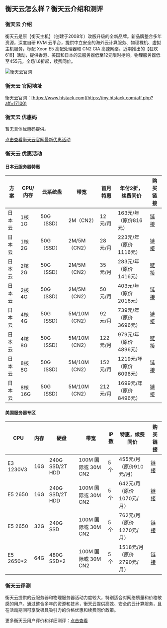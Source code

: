 ## 衡天云怎么样？衡天云介绍和测评

### 衡天云 介绍

衡天云是原【衡天主机】（创建于2008年）改版升级的全新品牌。新品牌整合多年资源，深度自研 KVM 云平台，提供中立安全的海外云计算服务、物理裸机、虚拟主机服务，标配 Xeon E5 高配处理器和 CN2 GIA 高速网络。近期推出的【狂欢618】活动，提供香港、美国和日本的云服务器低至12元限时抢购，物理服务器低至455元，全场1.6折起，续费同价。

![衡天云官网](https://github.com/user-attachments/assets/1e749351-67ba-4e52-a697-c84c5cc365cd)

### 衡天云 官网地址

衡天云官网：[https://www.htstack.com](https://my.htstack.com/aff.php?aff=17100)

### 衡天云 优惠码

暂无具体优惠码提供。

[点击查看衡天云官网最新优惠活动](https://my.htstack.com/aff.php?aff=17100)

### 衡天云 优惠活动

#### 日本云服务器特惠

| 方案   | CPU/内存 | 云系统盘  | 带宽          | 首月特惠 | 年付2折，续费同价    | 购买链接                                                                 |
|--------|----------|-----------|---------------|----------|------------------------|--------------------------------------------------------------------------|
| 日本云 | 1核1G    | 50G（SSD）| 2M（CN2）     | 12元/月  | 163元/年（原价816元） | [链接](https://my.htstack.com/aff.php?aff=17100)                        |
| 日本云 | 1核2G    | 50G（SSD）| 2M/5M（CN2）  | 28元/月  | 223元/年（原价1116元）| [链接](https://my.htstack.com/aff.php?aff=17100)                        |
| 日本云 | 2核2G    | 50G（SSD）| 2M/5M（CN2）  | 35元/月  | 283元/年（原价1416元）| [链接](https://my.htstack.com/aff.php?aff=17100)                        |
| 日本云 | 2核4G    | 50G（SSD）| 2M/5M（CN2）  | 50元/月  | 403元/年（原价2016元）| [链接](https://my.htstack.com/aff.php?aff=17100)                        |
| 日本云 | 4核4G    | 50G（SSD）| 5M/10M（CN2） | 92元/月  | 739元/年（原价3696元）| [链接](https://my.htstack.com/aff.php?aff=17100)                        |
| 日本云 | 4核8G    | 50G（SSD）| 5M/10M（CN2） | 122元/月 | 979元/年（原价4896元）| [链接](https://my.htstack.com/aff.php?aff=17100)                        |
| 日本云 | 8核8G    | 50G（SSD）| 5M/10M（CN2） | 152元/月 | 1219元/年（原价6096元）| [链接](https://my.htstack.com/aff.php?aff=17100)                       |
| 日本云 | 8核16G   | 50G（SSD）| 5M/10M（CN2） | 212元/月 | 1699元/年（原价8496元）| [链接](https://my.htstack.com/aff.php?aff=17100)                       |

#### 美国服务器专区

| CPU        | 内存 | 硬盘           | 带宽               | IP数 | 特惠，续费同价    | 购买链接                                                                |
|------------|------|----------------|--------------------|------|-------------------|--------------------------------------------------------------------------|
| E3 1230V3  | 16G  | 240G SSD/2T HDD| 100M 国际或 30M CN2| 5个  | 455元/月（原价910元/月）| [链接](https://my.htstack.com/aff.php?aff=17100)                       |
| E5 2650    | 16G  | 240G SSD/2T HDD| 100M 国际或 30M CN2| 5个  | 642元/月（原价1070元/月）| [链接](https://my.htstack.com/aff.php?aff=17100)                       |
| E5 2650    | 32G  | 240G SSD       | 100M 国际或 30M CN2| 5个  | 762元/月（原价1270元/月）| [链接](https://my.htstack.com/aff.php?aff=17100)                       |
| E5 2650*2  | 64G  | 480G SSD*2     | 100M 国际或 30M CN2| 5个  | 1518元/月（原价2790元/月）| [链接](https://my.htstack.com/aff.php?aff=17100)                      |

### 衡天云评测

衡天云提供的云服务器和物理服务器活动力度较大，特别适合对网络质量和价格敏感的用户。通过整合多年的资源和技术，衡天云提供高效、安全的云计算服务，且在活动期间可享受极具吸引力的价格优惠和续费同价政策。

更多衡天云用户评价和详细测评：[点击查看](https://my.htstack.com/aff.php?aff=17100)



